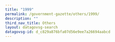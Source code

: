 ```yaml
---
title: "1999"
permalink: /government-gazette/others/1999/
description: ""
third_nav_title: Others
layout: datagovsg-search
datagovsg-id: d_c829a876bfa07d56e9ee7a26694aabcd
---
```

